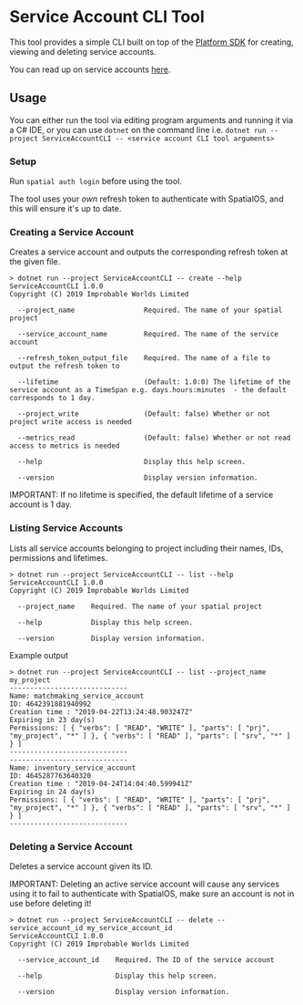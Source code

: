 # Service Account CLI Tool

This tool provides a simple CLI built on top of the [Platform
SDK](https://docs.improbable.io/reference/latest/platform-sdk/introduction) for creating, viewing and
deleting service accounts.

You can read up on service accounts
[here](https://docs.improbable.io/reference/latest/platform-sdk/reference/service-accounts#service-accounts).

## Usage

You can either run the tool via editing program arguments and running it via a C# IDE, or you can
use `dotnet` on the command line i.e. `dotnet run --project ServiceAccountCLI -- <service account CLI tool arguments>`

### Setup

Run `spatial auth login` before using the tool.

The tool uses your _own_ refresh token to authenticate with SpatialOS, and this will ensure it's up to
date.

### Creating a Service Account

Creates a service account and outputs the corresponding refresh token at the given file.

```
> dotnet run --project ServiceAccountCLI -- create --help
ServiceAccountCLI 1.0.0
Copyright (C) 2019 Improbable Worlds Limited

  --project_name                 Required. The name of your spatial project

  --service_account_name         Required. The name of the service account

  --refresh_token_output_file    Required. The name of a file to output the refresh token to

  --lifetime                     (Default: 1.0:0) The lifetime of the service account as a TimeSpan e.g. days.hours:minutes  - the default corresponds to 1 day.

  --project_write                (Default: false) Whether or not project write access is needed

  --metrics_read                 (Default: false) Whether or not read access to metrics is needed

  --help                         Display this help screen.

  --version                      Display version information.
```

IMPORTANT: If no lifetime is specified, the default lifetime of a service account is 1 day.

### Listing Service Accounts

Lists all service accounts belonging to project including their names, IDs, permissions and
lifetimes.

```
> dotnet run --project ServiceAccountCLI -- list --help
ServiceAccountCLI 1.0.0
Copyright (C) 2019 Improbable Worlds Limited

  --project_name    Required. The name of your spatial project

  --help            Display this help screen.

  --version         Display version information.
```

Example output

```
> dotnet run --project ServiceAccountCLI -- list --project_name my_project
-----------------------------
Name: matchmaking_service_account
ID: 4642391881940992
Creation time : "2019-04-22T13:24:48.903247Z"
Expiring in 23 day(s)
Permissions: [ { "verbs": [ "READ", "WRITE" ], "parts": [ "prj", "my_project", "*" ] }, { "verbs": [ "READ" ], "parts": [ "srv", "*" ] } ]
-----------------------------
-----------------------------
Name: inventory_service_account
ID: 4645287763640320
Creation time : "2019-04-24T14:04:40.599941Z"
Expiring in 24 day(s)
Permissions: [ { "verbs": [ "READ", "WRITE" ], "parts": [ "prj", "my_project", "*" ] }, { "verbs": [ "READ" ], "parts": [ "srv", "*" ] } ]
-----------------------------
```

### Deleting a Service Account

Deletes a service account given its ID.

IMPORTANT: Deleting an active service account will cause any services using it to fail to authenticate
with SpatialOS, make sure an account is not in use before deleting it!

```
> dotnet run --project ServiceAccountCLI -- delete --service_account_id my_service_account_id
ServiceAccountCLI 1.0.0
Copyright (C) 2019 Improbable Worlds Limited

  --service_account_id    Required. The ID of the service account

  --help                  Display this help screen.

  --version               Display version information.
```
